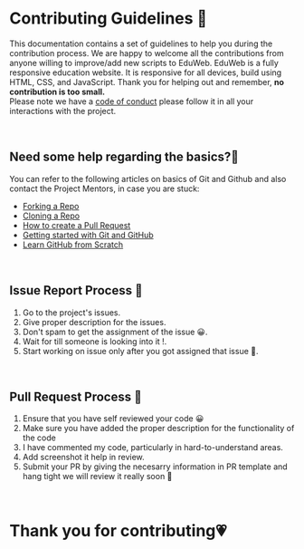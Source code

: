 # **Contributing Guidelines** 📄

This documentation contains a set of guidelines to help you during the contribution process.
We are happy to welcome all the contributions from anyone willing to improve/add new scripts to EduWeb.
EduWeb is a fully responsive education website.
It is responsive for all devices, build using HTML, CSS, and JavaScript.
Thank you for helping out and remember, **no contribution is too small.**
<br>
Please note we have a [code of conduct](CODE_OF_CONDUCT.md)  please follow it in all your interactions with the project.



<br>

## **Need some help regarding the basics?🤔**


You can refer to the following articles on basics of Git and Github and also contact the Project Mentors,
in case you are stuck:

- [Forking a Repo](https://help.github.com/en/github/getting-started-with-github/fork-a-repo)
- [Cloning a Repo](https://help.github.com/en/desktop/contributing-to-projects/creating-an-issue-or-pull-request)
- [How to create a Pull Request](https://opensource.com/article/19/7/create-pull-request-github)
- [Getting started with Git and GitHub](https://towardsdatascience.com/getting-started-with-git-and-github-6fcd0f2d4ac6)
- [Learn GitHub from Scratch](https://docs.github.com/en/get-started/start-your-journey/git-and-github-learning-resources)

<br>

## **Issue Report Process 📌**

1. Go to the project's issues.
2. Give proper description for the issues.
3. Don't spam to get the assignment of the issue 😀.
4. Wait for till someone is looking into it !.
5. Start working on issue only after you got assigned that issue 🚀.

<br>

## **Pull Request Process 🚀**

1. Ensure that you have self reviewed your code 😀
2. Make sure you have added the proper description for the functionality of the code
3. I have commented my code, particularly in hard-to-understand areas.
4. Add screenshot it help in review.
5. Submit your PR by giving the necesarry information in PR template and hang tight we will review it really soon 🚀

<br>

# **Thank you for contributing💗** 

